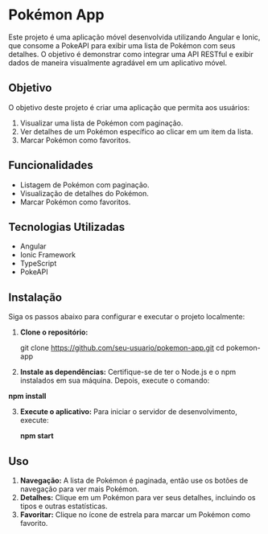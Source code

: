 # Pokémon App

Este projeto é uma aplicação móvel desenvolvida utilizando Angular e Ionic, que consome a PokeAPI para exibir uma lista de Pokémon com seus detalhes. O objetivo é demonstrar como integrar uma API RESTful e exibir dados de maneira visualmente agradável em um aplicativo móvel.

## Objetivo

O objetivo deste projeto é criar uma aplicação que permita aos usuários:

1. Visualizar uma lista de Pokémon com paginação.
2. Ver detalhes de um Pokémon específico ao clicar em um item da lista.
4. Marcar Pokémon como favoritos.

## Funcionalidades

- Listagem de Pokémon com paginação.
- Visualização de detalhes do Pokémon.
- Marcar Pokémon como favoritos.

## Tecnologias Utilizadas

- Angular
- Ionic Framework
- TypeScript
- PokeAPI

## Instalação

Siga os passos abaixo para configurar e executar o projeto localmente:

1. **Clone o repositório:**
   
   git clone https://github.com/seu-usuario/pokemon-app.git
   cd pokemon-app

2. **Instale as dependências:**
  Certifique-se de ter o Node.js e o npm instalados em sua máquina. Depois, execute o comando:

  **npm install**

3. **Execute o aplicativo:**
   Para iniciar o servidor de desenvolvimento, execute:

   **npm start**

## Uso
1. **Navegação:** A lista de Pokémon é paginada, então use os botões de navegação para ver mais Pokémon.
2. **Detalhes:** Clique em um Pokémon para ver seus detalhes, incluindo os tipos e outras estatísticas.
3. **Favoritar:** Clique no ícone de estrela para marcar um Pokémon como favorito.

